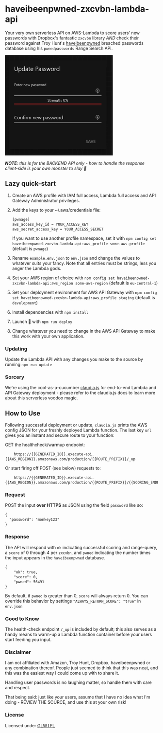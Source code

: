 # haveibeenpwned-zxcvbn-lambda-api
Your very own serverless API on AWS-Lambda to score users' new passwords with Dropbox's fantastic `zxcvbn` library _AND_ check their password against Troy Hunt's [haveibeenpwned](https://haveibeenpwned.com/) breached passwords database using his `pwnedpasswords` Range Search API.

![API in Action](.github/pwnage.gif?raw=true "API in Action")

_**NOTE**: this is for the BACKEND API only - how to handle the response client-side is your own monster to slay :dragon_face:_

## Lazy quick-start
1. Create an AWS profile with IAM full access, Lambda full access and API Gateway Administrator privileges.
2. Add the keys to your ~/.aws/credentials file:
    ```
    [pwnage]
    aws_access_key_id = YOUR_ACCESS_KEY
    aws_secret_access_key = YOUR_ACCESS_SECRET
    ```
    If you want to use another profile namespace, set it with `npm config set haveibeenpwned-zxcvbn-lambda-api:aws_profile some-aws-profile`  (default is `pwnage`)

1. Rename `example.env.json` to `env.json` and change the values to whatever suits your fancy. Note that all entries must be strings, less you anger the Lambda gods.
2. Set your AWS region of choice with `npm config set haveibeenpwned-zxcvbn-lambda-api:aws_region some-aws-region` (default is `eu-central-1`)
3. Set your deployment environment for AWS API Gateway with `npm config set haveibeenpwned-zxcvbn-lambda-api:aws_profile staging` (default is `development`)
4. Install dependencies with `npm install`
5. Launch 🚀 with `npm run deploy`
6. Change whatever you need to change in the AWS API Gateway to make this work with your own application.

### Updating
Update the Lambda API with any changes you make to the source by running `npm run update`


### Sorcery
We're using the cool-as-a-cucumber [claudia.js](https://claudiajs.com/documentation.html) for end-to-end Lambda and API Gateway deployment - please refer to the claudia.js docs to learn more about this serverless voodoo magic.

## How to Use

Following successful deployment or update, `claudia.js` prints the AWS config JSON for your freshly deployed Lambda function. The last key `url` gives you an instant and secure route to your function:

GET the healthcheck/warmup endpoint:
```
    https://{{GENERATED_ID}}.execute-api.{{AWS_REGION}}.amazonaws.com/production/{{ROUTE_PREFIX}}/_up
```

Or start firing off POST (see below) requests to:
```
    https://{{GENERATED_ID}}.execute-api.{{AWS_REGION}}.amazonaws.com/production/{{ROUTE_PREFIX}}/{{SCORING_ENDPOINT}}
```

### Request
POST the input **over HTTPS** as JSON using the field `password` like so:
```
{
  "password": "monkey123"
}
```
### Response
The API will respond with `ok` indicating successful scoring and range-query, a `score` of 0 through 4 per `zxcvbn`, and `pwned` indicating the number times the input appears in the `haveibeenpwned` database.

```
{
    "ok": true,
    "score": 0,
    "pwned": 56491
}
```
By default, if `pwned` is greater than 0, `score` will always return 0. You can override this behavior by settings `"ALWAYS_RETURN_SCORE": "true"` in `env.json`

### Good to Know
The health-check endpoint `/_up` is included by default; this also serves as a handy means to warm-up a Lambda function container before your users start feeding you input.

### Disclaimer
I am not affiliated with Amazon, Troy Hunt, Dropbox, haveibeenpwned or any combination thereof. People just seemed to think that this was neat, and this was the easiest way I could come up with to share it.

Handling user passwords is no laughing matter, so handle them with care and respect.

That being said: just like your users, assume that I have no idea what I'm doing - REVIEW THE SOURCE, and use this at your own risk!

### License
Licensed under [GLWTPL](https://raw.githubusercontent.com/me-shaon/GLWTPL/master/LICENSE)
